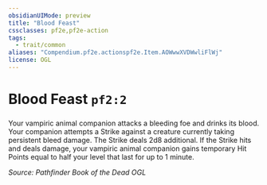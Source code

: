 ```yaml
---
obsidianUIMode: preview
title: "Blood Feast"
cssclasses: pf2e,pf2e-action
tags:
  - trait/common
aliases: "Compendium.pf2e.actionspf2e.Item.AOWwwXVDWwliFlWj"
license: OGL
---
```

# Blood Feast `pf2:2`

### 






Your vampiric animal companion attacks a bleeding foe and drinks its blood. Your companion attempts a Strike against a creature currently taking persistent bleed damage. The Strike deals 2d8 additional. If the Strike hits and deals damage, your vampiric animal companion gains temporary Hit Points equal to half your level that last for up to 1 minute.

*Source: Pathfinder Book of the Dead*
*OGL*